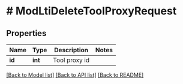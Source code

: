 # # ModLtiDeleteToolProxyRequest

## Properties

Name | Type | Description | Notes
------------ | ------------- | ------------- | -------------
**id** | **int** | Tool proxy id |

[[Back to Model list]](../../README.md#models) [[Back to API list]](../../README.md#endpoints) [[Back to README]](../../README.md)
